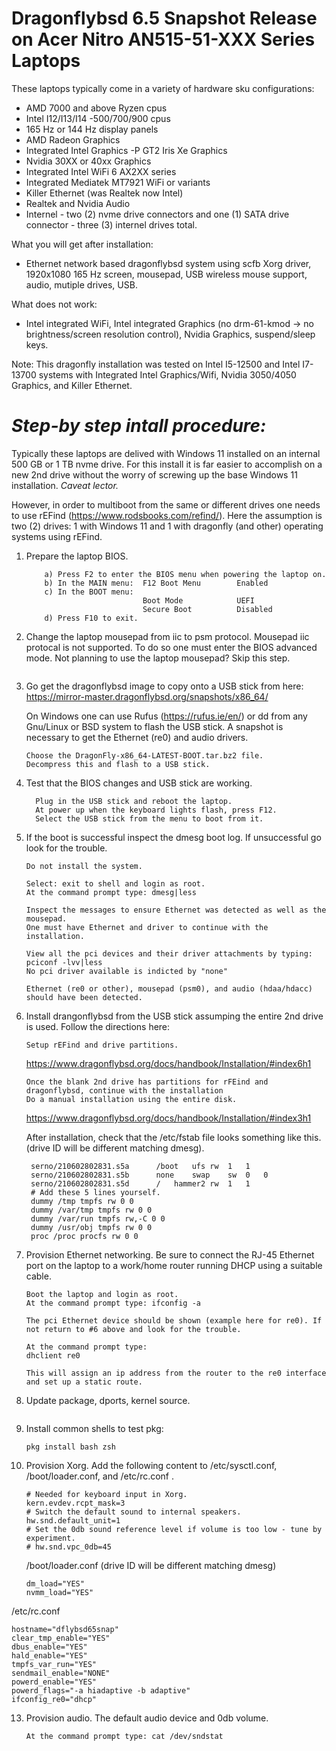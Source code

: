 # Dragonflybsd 6.5 Snapshot Release on Acer Nitro AN515-51-XXX Series Laptops

These laptops typically come in a variety of hardware sku configurations:
  - AMD 7000 and above Ryzen cpus
  - Intel I12/I13/I14 -500/700/900 cpus
  - 165 Hz or 144 Hz display panels
  - AMD Radeon Graphics
  - Integrated Intel Graphics -P GT2 Iris Xe Graphics
  - Nvidia 30XX or 40xx Graphics
  - Integrated Intel WiFi 6 AX2XX series
  - Integrated Mediatek MT7921 WiFi or variants
  - Killer Ethernet (was Realtek now Intel)
  - Realtek and Nvidia Audio
  - Internel - two (2) nvme drive connectors and one (1) SATA drive connector - three (3) internel drives total.

What you will get after installation:
  - Ethernet network based dragonflybsd system using scfb Xorg driver, 1920x1080 165 Hz screen, mousepad, USB wireless mouse support, audio, mutiple drives, USB.

What does not work:
  - Intel integrated WiFi, Intel integrated Graphics (no drm-61-kmod -> no brightness/screen resolution control), Nvidia Graphics, suspend/sleep keys.

Note: This dragonfly installation was tested on Intel I5-12500 and Intel I7-13700 systems with Integrated Intel Graphics/Wifi, Nvidia 3050/4050 Graphics, and Killer Ethernet.
  

# **_Step-by step intall procedure:_**

Typically these laptops are delived with Windows 11 installed on an internal 500 GB or 1 TB nvme drive. For this install it is far easier to accomplish on a new 2nd drive without the worry of screwing up the base Windows 11 installation. _Caveat lector._

However, in order to multiboot from the same or different drives one needs to use rEFind (https://www.rodsbooks.com/refind/).
Here the assumption is two (2) drives: 1 with Windows 11 and 1 with dragonfly (and other) operating systems using rEFind.

1) Prepare the laptop BIOS.
   ```
       a) Press F2 to enter the BIOS menu when powering the laptop on.
       b) In the MAIN menu:  F12 Boot Menu        Enabled
       c) In the BOOT menu:
                             Boot Mode            UEFI
                             Secure Boot          Disabled
       d) Press F10 to exit.
   ```
   
2) Change the laptop mousepad from iic to psm protocol. Mousepad iic protocal is not supported. To do so one must enter the BIOS advanced mode. Not planning to use the laptop mousepad? Skip this step.
   ```
   ```
   
3) Go get the dragonflybsd image to copy onto a USB stick from here: https://mirror-master.dragonflybsd.org/snapshots/x86_64/
   
   On Windows one can use Rufus (https://rufus.ie/en/) or dd from any Gnu/Linux or BSD system to flash the USB stick.
   A snapshot is necessary to get the Ethernet (re0) and audio drivers.
     ```
     Choose the DragonFly-x86_64-LATEST-BOOT.tar.bz2 file.
     Decompress this and flash to a USB stick. 
     ```

5) Test that the BIOS changes and USB stick are working.
   ```
     Plug in the USB stick and reboot the laptop.
     At power up when the keyboard lights flash, press F12.
     Select the USB stick from the menu to boot from it.
   ```
6) If the boot is successful inspect the dmesg boot log. If unsuccessful go look for the trouble.
   ```
   Do not install the system.
   
   Select: exit to shell and login as root.
   At the command prompt type: dmesg|less
   
   Inspect the messages to ensure Ethernet was detected as well as the mousepad.
   One must have Ethernet and driver to continue with the installation.
   
   View all the pci devices and their driver attachments by typing: pciconf -lvv|less
   No pci driver available is indicted by "none"

   Ethernet (re0 or other), mousepad (psm0), and audio (hdaa/hdacc) should have been detected.
   ```

7) Install drangonflybsd from the USB stick assumping the entire 2nd drive is used. Follow the directions here:
   ```
   Setup rEFind and drive partitions.
   ```
   https://www.dragonflybsd.org/docs/handbook/Installation/#index6h1
   ```
   Once the blank 2nd drive has partitions for rFEind and dragonflybsd, continue with the installation
   Do a manual installation using the entire disk.
   ```
   https://www.dragonflybsd.org/docs/handbook/Installation/#index3h1

   After installation, check that the /etc/fstab file looks something like this. (drive ID will be different matching dmesg).
   ```
    serno/210602802831.s5a		/boot	ufs	rw	1	1
    serno/210602802831.s5b		none	swap	sw	0	0
    serno/210602802831.s5d		/	hammer2	rw	1	1
    # Add these 5 lines yourself.
    dummy /tmp tmpfs rw 0 0
    dummy /var/tmp tmpfs rw 0 0
    dummy /var/run tmpfs rw,-C 0 0
    dummy /usr/obj tmpfs rw 0 0
    proc /proc procfs rw 0 0
   ```
   
8) Provision Ethernet networking. Be sure to connect the RJ-45 Ethernet port on the laptop to a work/home router running DHCP using a suitable cable.
   ```
   Boot the laptop and login as root.
   At the command prompt type: ifconfig -a

   The pci Ethernet device should be shown (example here for re0). If not return to #6 above and look for the trouble.

   At the command prompt type:
   dhclient re0

   This will assign an ip address from the router to the re0 interface and set up a static route.
   ```

9) Update package, dports, kernel source.
    ```

    ```

10) Install common shells to test pkg:
    ```
    pkg install bash zsh
    ```

11) Provision Xorg. Add the following content to /etc/sysctl.conf, /boot/loader.conf, and /etc/rc.conf .
    ```
    # Needed for keyboard input in Xorg.
    kern.evdev.rcpt_mask=3
    # Switch the default sound to internal speakers.
    hw.snd.default_unit=1
    # Set the 0db sound reference level if volume is too low - tune by experiment.
    # hw.snd.vpc_0db=45

    ```
    /boot/loader.conf (drive ID will be different matching dmesg)
    ```
    dm_load="YES"
    nvmm_load="YES"
    ```

  /etc/rc.conf
  ```
  hostname="dflybsd65snap"
  clear_tmp_enable="YES"
  dbus_enable="YES"
  hald_enable="YES"
  tmpfs_var_run="YES"
  sendmail_enable="NONE"
  powerd_enable="YES"
  powerd_flags="-a hiadaptive -b adaptive"
  ifconfig_re0="dhcp"
 
  ```

13) Provision audio. The default audio device and 0db volume.
    ```
    At the command prompt type: cat /dev/sndstat
    ```

